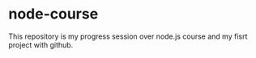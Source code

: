 # node-course
This repository is my progress session over node.js course and my fisrt project with github.